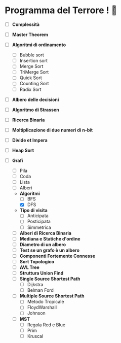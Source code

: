 # Programma del Terrore ! :bat:

- [ ] **Complessità**
- [ ] **Master Theorem**
- [ ] **Algoritmi di ordinamento**
    - [ ] Bubble sort
    - [ ] Insertion sort
    - [ ] Merge Sort
    - [ ] TriMerge Sort
    - [ ] Quick Sort
    - [ ] Counting Sort
    - [ ] Radix Sort
- [ ] **Albero delle decisioni**
- [ ] **Algoritmo di Strassen**
- [ ] **Ricerca Binaria**
- [ ] **Moltiplicazione di due numeri di n-bit**
- [ ] **Divide et Impera**
- [ ] **Heap Sort**

- [ ] **Grafi**
    - [ ] Pila
    - [ ] Coda
    - [ ] Lista
    - [ ] Alberi
    * **Algoritmi**
        - [ ] BFS
        - [x] DFS
    * **Tipo di visita**
        - [ ] Anticipata
        - [ ] Posticipata
        - [ ] Simmetrica
    - [ ] **Alberi di Ricerca Binaria**
    - [ ] **Mediana e Statiche d'ordine**
    - [ ] **Diametro di un albero**
    - [ ] **Test se un grafo è un albero**
    - [ ] **Componenti Fortemente Connesse**
    - [ ] **Sort Topologico**
    - [ ] **AVL Tree**
    - [ ] **Struttura Union Find**
    - [ ] **Single Source Shortest Path**
        - [ ] Dijkstra
        - [ ] Belman Ford
    - [ ] **Multiple Source Shortest Path**
        - [ ] Metodo Tropicale
        - [ ] FloydWarshall
        - [ ] Johnson
    - [ ] **MST**
        - [ ] Regola Red e Blue
        - [ ] Prim
        - [ ] Kruscal
